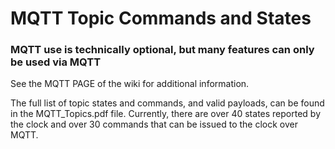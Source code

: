 # MQTT Topic Commands and States

### MQTT use is technically optional, but many features can only be used via MQTT

See the MQTT PAGE of the wiki for additional information.

The full list of topic states and commands, and valid payloads, can be found in the MQTT_Topics.pdf file.  Currently, there are over 40 states reported by the clock and over 30 commands that can be issued to the clock over MQTT.
